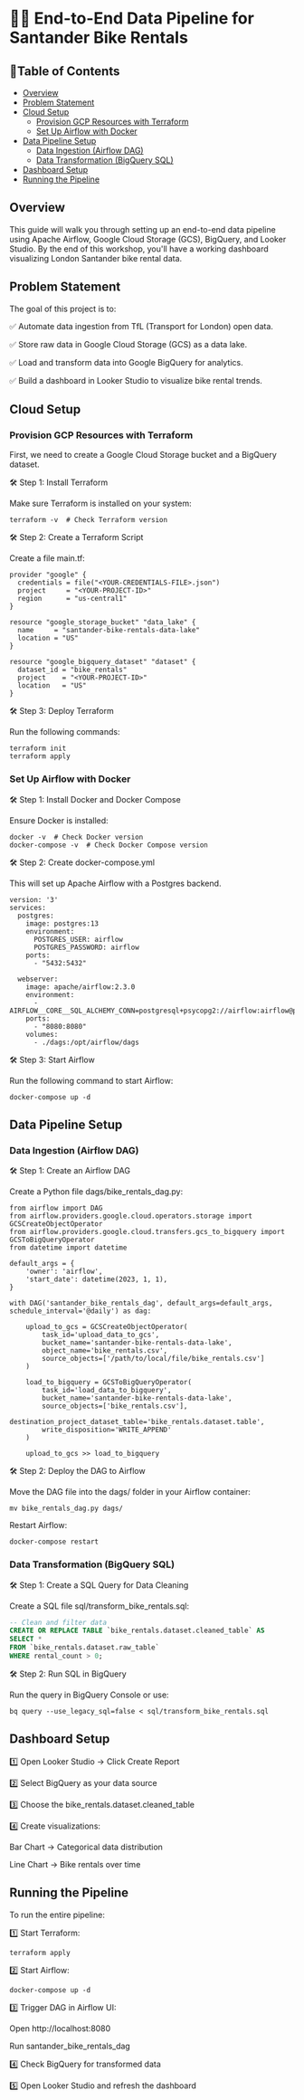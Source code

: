 # 🚴‍♂️ End-to-End Data Pipeline for Santander Bike Rentals

## 📑Table of Contents
* [Overview](#overview)
* [Problem Statement](#problem-statement)
* [Cloud Setup](#cloud-setup)
  * [Provision GCP Resources with Terraform](#provision-gcp-resources-with-terraform)
  * [Set Up Airflow with Docker](#set-up-airflow-with-docker)
* [Data Pipeline Setup](#data-pipeline-setup)
  * [Data Ingestion (Airflow DAG)](#data-ingestion-airflow-dag)
  * [Data Transformation (BigQuery SQL)](#data-transformation-bigquery-sql)
* [Dashboard Setup](#dashboard-setup)
* [Running the Pipeline](#running-the-pipeline)

## Overview
This guide will walk you through setting up an end-to-end data pipeline using Apache Airflow, Google Cloud Storage (GCS), BigQuery, and Looker Studio. By the end of this workshop, you'll have a working dashboard visualizing London Santander bike rental data.

## Problem Statement
The goal of this project is to:

✅ Automate data ingestion from TfL (Transport for London) open data.

✅ Store raw data in Google Cloud Storage (GCS) as a data lake.

✅ Load and transform data into Google BigQuery for analytics.

✅ Build a dashboard in Looker Studio to visualize bike rental trends.

## Cloud Setup
### Provision GCP Resources with Terraform
First, we need to create a Google Cloud Storage bucket and a BigQuery dataset.

🛠 Step 1: Install Terraform

Make sure Terraform is installed on your system:
```
terraform -v  # Check Terraform version
```
🛠 Step 2: Create a Terraform Script

Create a file main.tf:
```
provider "google" {
  credentials = file("<YOUR-CREDENTIALS-FILE>.json")
  project     = "<YOUR-PROJECT-ID>"
  region      = "us-central1"
}

resource "google_storage_bucket" "data_lake" {
  name     = "santander-bike-rentals-data-lake"
  location = "US"
}

resource "google_bigquery_dataset" "dataset" {
  dataset_id = "bike_rentals"
  project    = "<YOUR-PROJECT-ID>"
  location   = "US"
}
```
🛠 Step 3: Deploy Terraform

Run the following commands:

```
terraform init
terraform apply
```

### Set Up Airflow with Docker
🛠 Step 1: Install Docker and Docker Compose

Ensure Docker is installed:
```
docker -v  # Check Docker version
docker-compose -v  # Check Docker Compose version
```

🛠 Step 2: Create docker-compose.yml

This will set up Apache Airflow with a Postgres backend.

```
version: '3'
services:
  postgres:
    image: postgres:13
    environment:
      POSTGRES_USER: airflow
      POSTGRES_PASSWORD: airflow
    ports:
      - "5432:5432"

  webserver:
    image: apache/airflow:2.3.0
    environment:
      - AIRFLOW__CORE__SQL_ALCHEMY_CONN=postgresql+psycopg2://airflow:airflow@postgres/airflow
    ports:
      - "8080:8080"
    volumes:
      - ./dags:/opt/airflow/dags
```
🛠 Step 3: Start Airflow

Run the following command to start Airflow:

```
docker-compose up -d
```

## Data Pipeline Setup
### Data Ingestion (Airflow DAG)

🛠 Step 1: Create an Airflow DAG

Create a Python file dags/bike_rentals_dag.py:

```
from airflow import DAG
from airflow.providers.google.cloud.operators.storage import GCSCreateObjectOperator
from airflow.providers.google.cloud.transfers.gcs_to_bigquery import GCSToBigQueryOperator
from datetime import datetime

default_args = {
    'owner': 'airflow',
    'start_date': datetime(2023, 1, 1),
}

with DAG('santander_bike_rentals_dag', default_args=default_args, schedule_interval='@daily') as dag:
    
    upload_to_gcs = GCSCreateObjectOperator(
        task_id='upload_data_to_gcs',
        bucket_name='santander-bike-rentals-data-lake',
        object_name='bike_rentals.csv',
        source_objects=['/path/to/local/file/bike_rentals.csv']
    )

    load_to_bigquery = GCSToBigQueryOperator(
        task_id='load_data_to_bigquery',
        bucket_name='santander-bike-rentals-data-lake',
        source_objects=['bike_rentals.csv'],
        destination_project_dataset_table='bike_rentals.dataset.table',
        write_disposition='WRITE_APPEND'
    )

    upload_to_gcs >> load_to_bigquery
```

🛠 Step 2: Deploy the DAG to Airflow

Move the DAG file into the dags/ folder in your Airflow container:

```
mv bike_rentals_dag.py dags/
```
Restart Airflow:

```
docker-compose restart
```
### Data Transformation (BigQuery SQL)
🛠 Step 1: Create a SQL Query for Data Cleaning

Create a SQL file sql/transform_bike_rentals.sql:

```sql
-- Clean and filter data
CREATE OR REPLACE TABLE `bike_rentals.dataset.cleaned_table` AS
SELECT * 
FROM `bike_rentals.dataset.raw_table`
WHERE rental_count > 0;
```
🛠 Step 2: Run SQL in BigQuery

Run the query in BigQuery Console or use:

```
bq query --use_legacy_sql=false < sql/transform_bike_rentals.sql
```
## Dashboard Setup
1️⃣ Open Looker Studio → Click Create Report

2️⃣ Select BigQuery as your data source

3️⃣ Choose the bike_rentals.dataset.cleaned_table

4️⃣ Create visualizations:

Bar Chart → Categorical data distribution

Line Chart → Bike rentals over time

## Running the Pipeline
To run the entire pipeline:

1️⃣ Start Terraform:

```
terraform apply
```

2️⃣ Start Airflow:

```
docker-compose up -d
```

3️⃣ Trigger DAG in Airflow UI:

Open http://localhost:8080

Run santander_bike_rentals_dag

4️⃣ Check BigQuery for transformed data

5️⃣ Open Looker Studio and refresh the dashboard

